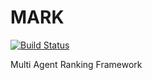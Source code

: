 # MARK
[![Build Status](https://travis-ci.org/RUCD/mark.svg?branch=master)](https://travis-ci.org/RUCD/mark)

Multi Agent Ranking Framework
